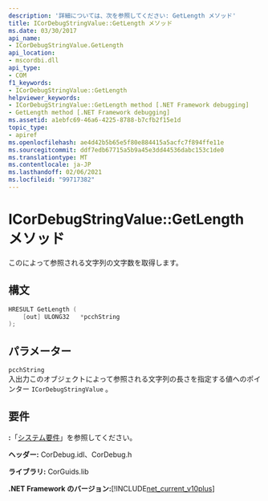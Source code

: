 ```yaml
---
description: '詳細については、次を参照してください: GetLength メソッド'
title: ICorDebugStringValue::GetLength メソッド
ms.date: 03/30/2017
api_name:
- ICorDebugStringValue.GetLength
api_location:
- mscordbi.dll
api_type:
- COM
f1_keywords:
- ICorDebugStringValue::GetLength
helpviewer_keywords:
- ICorDebugStringValue::GetLength method [.NET Framework debugging]
- GetLength method [.NET Framework debugging]
ms.assetid: a1ebfc69-46a6-4225-8788-b7cfb2f15e1d
topic_type:
- apiref
ms.openlocfilehash: ae4d42b5b65e5f80e884415a5acfc7f894ffe11e
ms.sourcegitcommit: ddf7edb67715a5b9a45e3dd44536dabc153c1de0
ms.translationtype: MT
ms.contentlocale: ja-JP
ms.lasthandoff: 02/06/2021
ms.locfileid: "99717382"
---
```

# <a name="icordebugstringvaluegetlength-method"></a>ICorDebugStringValue::GetLength メソッド

このによって参照される文字列の文字数を取得します。  
  
## <a name="syntax"></a>構文  
  
```cpp  
HRESULT GetLength (  
    [out] ULONG32   *pcchString  
);  
```  
  
## <a name="parameters"></a>パラメーター  

 `pcchString`  
 入出力このオブジェクトによって参照される文字列の長さを指定する値へのポインター `ICorDebugStringValue` 。  
  
## <a name="requirements"></a>要件  

 **:**「[システム要件](../../get-started/system-requirements.md)」を参照してください。  
  
 **ヘッダー:** CorDebug.idl、CorDebug.h  
  
 **ライブラリ:** CorGuids.lib  
  
 **.NET Framework のバージョン:**[!INCLUDE[net_current_v10plus](../../../../includes/net-current-v10plus-md.md)]
